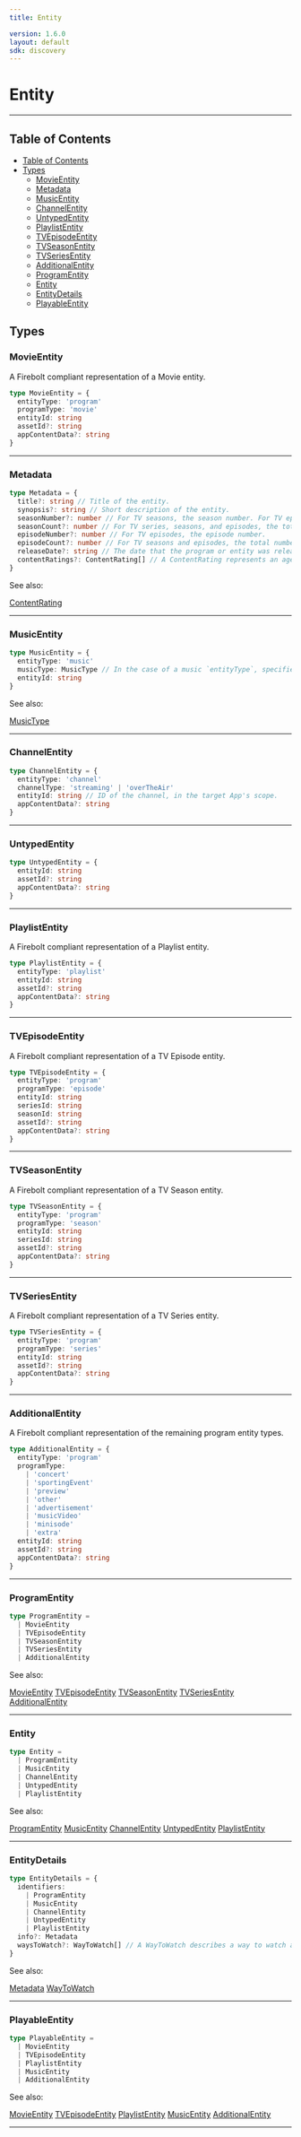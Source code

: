 ```yaml
---
title: Entity

version: 1.6.0
layout: default
sdk: discovery
---
```


# Entity

---

## Table of Contents

- [Table of Contents](#table-of-contents)
- [Types](#types)
  - [MovieEntity](#movieentity)
  - [Metadata](#metadata)
  - [MusicEntity](#musicentity)
  - [ChannelEntity](#channelentity)
  - [UntypedEntity](#untypedentity)
  - [PlaylistEntity](#playlistentity)
  - [TVEpisodeEntity](#tvepisodeentity)
  - [TVSeasonEntity](#tvseasonentity)
  - [TVSeriesEntity](#tvseriesentity)
  - [AdditionalEntity](#additionalentity)
  - [ProgramEntity](#programentity)
  - [Entity](#entity)
  - [EntityDetails](#entitydetails)
  - [PlayableEntity](#playableentity)

## Types

### MovieEntity

A Firebolt compliant representation of a Movie entity.

```typescript
type MovieEntity = {
  entityType: 'program'
  programType: 'movie'
  entityId: string
  assetId?: string
  appContentData?: string
}
```

---

### Metadata

```typescript
type Metadata = {
  title?: string // Title of the entity.
  synopsis?: string // Short description of the entity.
  seasonNumber?: number // For TV seasons, the season number. For TV episodes, the season that the episode belongs to.
  seasonCount?: number // For TV series, seasons, and episodes, the total number of seasons.
  episodeNumber?: number // For TV episodes, the episode number.
  episodeCount?: number // For TV seasons and episodes, the total number of episodes in the current season.
  releaseDate?: string // The date that the program or entity was released or first aired.
  contentRatings?: ContentRating[] // A ContentRating represents an age or content based of an entity. Supported rating schemes and associated types are below.
}
```

See also:

[ContentRating](../Entertainment/schemas/#ContentRating)

---

### MusicEntity

```typescript
type MusicEntity = {
  entityType: 'music'
  musicType: MusicType // In the case of a music `entityType`, specifies the type of music entity.
  entityId: string
}
```

See also:

[MusicType](../Entertainment/schemas/#MusicType)

---

### ChannelEntity

```typescript
type ChannelEntity = {
  entityType: 'channel'
  channelType: 'streaming' | 'overTheAir'
  entityId: string // ID of the channel, in the target App's scope.
  appContentData?: string
}
```

---

### UntypedEntity

```typescript
type UntypedEntity = {
  entityId: string
  assetId?: string
  appContentData?: string
}
```

---

### PlaylistEntity

A Firebolt compliant representation of a Playlist entity.

```typescript
type PlaylistEntity = {
  entityType: 'playlist'
  entityId: string
  assetId?: string
  appContentData?: string
}
```

---

### TVEpisodeEntity

A Firebolt compliant representation of a TV Episode entity.

```typescript
type TVEpisodeEntity = {
  entityType: 'program'
  programType: 'episode'
  entityId: string
  seriesId: string
  seasonId: string
  assetId?: string
  appContentData?: string
}
```

---

### TVSeasonEntity

A Firebolt compliant representation of a TV Season entity.

```typescript
type TVSeasonEntity = {
  entityType: 'program'
  programType: 'season'
  entityId: string
  seriesId: string
  assetId?: string
  appContentData?: string
}
```

---

### TVSeriesEntity

A Firebolt compliant representation of a TV Series entity.

```typescript
type TVSeriesEntity = {
  entityType: 'program'
  programType: 'series'
  entityId: string
  assetId?: string
  appContentData?: string
}
```

---

### AdditionalEntity

A Firebolt compliant representation of the remaining program entity types.

```typescript
type AdditionalEntity = {
  entityType: 'program'
  programType:
    | 'concert'
    | 'sportingEvent'
    | 'preview'
    | 'other'
    | 'advertisement'
    | 'musicVideo'
    | 'minisode'
    | 'extra'
  entityId: string
  assetId?: string
  appContentData?: string
}
```

---

### ProgramEntity

```typescript
type ProgramEntity =
  | MovieEntity
  | TVEpisodeEntity
  | TVSeasonEntity
  | TVSeriesEntity
  | AdditionalEntity
```

See also:

[MovieEntity](#movieentity)
[TVEpisodeEntity](#tvepisodeentity)
[TVSeasonEntity](#tvseasonentity)
[TVSeriesEntity](#tvseriesentity)
[AdditionalEntity](#additionalentity)

---

### Entity

```typescript
type Entity =
  | ProgramEntity
  | MusicEntity
  | ChannelEntity
  | UntypedEntity
  | PlaylistEntity
```

See also:

[ProgramEntity](#programentity)
[MusicEntity](#musicentity)
[ChannelEntity](#channelentity)
[UntypedEntity](#untypedentity)
[PlaylistEntity](#playlistentity)

---

### EntityDetails

```typescript
type EntityDetails = {
  identifiers:
    | ProgramEntity
    | MusicEntity
    | ChannelEntity
    | UntypedEntity
    | PlaylistEntity
  info?: Metadata
  waysToWatch?: WayToWatch[] // A WayToWatch describes a way to watch a video program. It may describe a single
}
```

See also:

[Metadata](#metadata)
[WayToWatch](../Entertainment/schemas/#WayToWatch)

---

### PlayableEntity

```typescript
type PlayableEntity =
  | MovieEntity
  | TVEpisodeEntity
  | PlaylistEntity
  | MusicEntity
  | AdditionalEntity
```

See also:

[MovieEntity](#movieentity)
[TVEpisodeEntity](#tvepisodeentity)
[PlaylistEntity](#playlistentity)
[MusicEntity](#musicentity)
[AdditionalEntity](#additionalentity)

---
